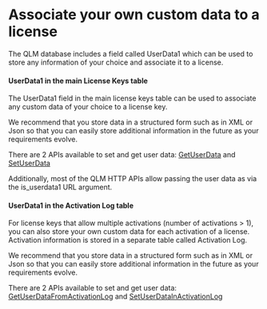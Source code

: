 # Associate your own custom data to a license

The QLM database includes a field called UserData1 which can be used to store any information of your choice and associate it to a license.

#### UserData1 in the main License Keys table&#x20;

The UserData1 field in the main license keys table can be used to associate any custom data of your choice to a license key.&#x20;

We recommend that you store data in a structured form such as in XML or Json so that you can easily store additional information in the future as your requirements evolve.

There are 2 APIs available to set and get user data: [GetUserData](https://support.soraco.co/hc/en-us/articles/207609893-QlmLicense-GetUserData) and [SetUserData](https://support.soraco.co/hc/en-us/articles/207609833-QlmLicense-SetUserData)

Additionally, most of the QLM HTTP APIs allow passing the user data as via the  is\_userdata1 URL argument.

#### UserData1 in the Activation Log table

For license keys that allow multiple activations (number of activations > 1), you can also store your own custom data for each activation of a license. Activation information is stored in a separate table called Activation Log.

We recommend that you store data in a structured form such as in XML or Json so that you can easily store additional information in the future as your requirements evolve.

There are 2 APIs available to set and get user data: [GetUserDataFromActivationLog](https://support.soraco.co/hc/en-us/articles/207295126-QlmLicense-GetUserDataFromActivationLog) and [SetUserDataInActivationLog](https://support.soraco.co/hc/en-us/articles/207609823-QlmLicense-SetUserDataInActivationLog)
